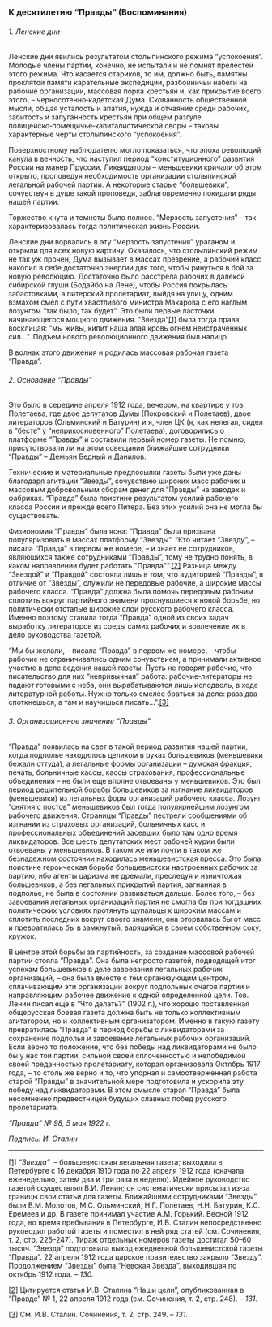 ### К десятилетию “Правды” (Воспоминания)

###### 1. Ленские дни

Ленские дни явились результатом столыпинского режима “успокоения”. Молодые члены партии, конечно, не испытали и не помнят прелестей этого режима. Что касается стариков, то им, должно быть, памятны проклятой памяти карательные экспедиции, разбойничьи набеги на рабочие организации, массовая порка крестьян и, как прикрытие всего этого, – черносотенно‑кадетская Дума. Скованность общественной мысли, общая усталость и апатия, нужда и отчаяние среди рабочих, забитость и запуганность крестьян при общем разгуле полицейско‑помещичье‑капиталистической своры – таковы характерные черты столыпинского “успокоения”.

Поверхностному наблюдателю могло показаться, что эпоха революций канула в вечность, что наступил период “конституционного” развития России на манер Пруссии. Ликвидаторы – меньшевики кричали об этом открыто, проповедуя необходимость организации столыпинской легальной рабочей партии. А некоторые старые “большевики”, сочувствуя в душе такой проповеди, заблаговременно покидали ряды нашей партии.

Торжество кнута и темноты было полное. “Мерзость запустения” – так характеризовалась тогда политическая жизнь России.

Ленские дни ворвались в эту “мерзость запустения” ураганом и открыли для всех новую картину. Оказалось, что столыпинский режим не так уж прочен, Дума вызывает в массах презрение, а рабочий класс накопил в себе достаточно энергии для того, чтобы ринуться в бой за новую революцию. Достаточно было расстрела рабочих в далекой сибирской глуши (Бодайбо на Лене), чтобы Россия покрылась забастовками, а питерский пролетариат, выйдя на улицу, одним взмахом смел с пути хвастливого министра Макарова с его наглым лозунгом “так было, так будет”. Это были первые ласточки начинающегося мощного движения. “Звезда”[[1]](#_ftn1) была тогда права, восклицая: “мы живы, кипит наша алая кровь огнем неистраченных сил…”. Подъем нового революционного движения был налицо.

В волнах этого движения и родилась массовая рабочая газета “Правда”.

###### 2. Основание “Правды”

Это было в середине апреля 1912 года, вечером, на квартире у тов. Полетаева, где двое депутатов Думы (Покровский и Полетаев), двое литераторов (Ольминский и Батурин) и я, член ЦК (я, как нелегал, сидел в “бесте” у “неприкосновенного” Полетаева), договорились о платформе “Правды” и составили первый номер газеты. Не помню, присутствовали ли на этом совещании ближайшие сотрудники “Правды” – Демьян Бедный и Данилов.

Технические и материальные предпосылки газеты были уже даны благодаря агитации “Звезды”, сочувствию широких масс рабочих и массовым добровольным сборам денег для “Правды” на заводах и фабриках. “Правда” была поистине результатом усилий рабочего класса России и прежде всего Питера. Без этих усилий она не могла бы существовать.

Физиономия “Правды” была ясна: “Правда” была призвана популяризовать в массах платформу “Звезды”. “Кто читает “Звезду”, – писала “Правда” в первом же номере, – и знает ее сотрудников, являющихся также сотрудниками “Правды”, тому не трудно понять, в каком направлении будет работать "Правда"”.[[2]](#_ftn2) Разница между “Звездой” и “Правдой” состояла лишь в том, что аудиторией “Правды”, в отличие от “Звезды”, служили не передовые рабочие, а широкие массы рабочего класса. “Правда” должна была помочь передовым рабочим сплотить вокруг партийного знамени проснувшиеся к новой борьбе, но политически отсталые широкие слои русского рабочего класса. Именно поэтому ставила тогда “Правда” одной из своих задач выработку литераторов из среды самих рабочих и вовлечение их в дело руководства газетой.

“Мы бы желали, – писала “Правда” в первом же номере, – чтобы рабочие не ограничивались одним сочувствием, а принимали активное участие в деле ведения нашей газеты. Пусть не говорят рабочие, что писательство для них “непривычная” работа: рабочие‑литераторы не падают готовыми с неба, они вырабатываются лишь исподволь, в ходе литературной работы. Нужно только смелее браться за дело: раза два споткнешься, а там и научишься писать…”.[[3]](#_ftn3)

###### 3. Организационное значение “Правды”

“Правда” появилась на свет в такой период развития нашей партии, когда подполье находилось целиком в руках большевиков (меньшевики бежали оттуда), а легальные формы организации – думская фракция, печать, больничные кассы, кассы страхования, профессиональные объединения – не были еще вполне отвоеваны у меньшевиков. Это был период решительной борьбы большевиков за изгнание ликвидаторов (меньшевики) из легальных форм организаций рабочего класса. Лозунг “снятия с постов” меньшевиков был тогда популярнейшим лозунгом рабочего движения. Страницы “Правды” пестрели сообщениями об изгнании из страховых организаций, больничных касс и профессиональных объединений засевших было там одно время ликвидаторов. Все шесть депутатских мест рабочей курии были отвоеваны у меньшевиков. В таком же или почти в таком же безнадежном состоянии находилась меньшевистская пресса. Это была поистине героическая борьба большевистски настроенных рабочих за партию, ибо агенты царизма не дремали, преследуя и изничтожая большевиков, а без легальных прикрытий партия, загнанная в подполье, не была в состоянии развиваться дальше. Более того, – без завоевания легальных организаций партия не смогла бы при тогдашних политических условиях протянуть щупальцы к широким массам и сплотить последних вокруг своего знамени, она оторвалась бы от масс и превратилась бы в замкнутый, варящийся в своем собственном соку, кружок.

В центре этой борьбы за партийность, за создание массовой рабочей партии стояла “Правда”. Она была непросто газетой, подводящей итог успехам большевиков в деле завоевания легальных рабочих организаций, – она была вместе с тем организующим центром, сплачивающим эти организации вокруг подпольных очагов партии и направляющим рабочее движение к одной определенной цели. Тов. Ленин писал еще в “Что делать?” (1902 г.), что хорошо поставленная общерусская боевая газета должна быть не только коллективным агитатором, но и коллективным организатором. Именно в такую газету превратилась “Правда” в период борьбы с ликвидаторами за сохранение подполья и завоевание легальных рабочих организаций. Если верно то положение, что без победы над ликвидаторами не было бы у нас той партии, сильной своей сплоченностью и непобедимой своей преданностью пролетариату, которая организовала Октябрь 1917 года, – то столь же верно и то, что упорная и самоотверженная работа старой “Правды” в значительной мере подготовила и ускорила эту победу над ликвидаторами. В этом смысле старая “Правда” была несомненно предвестницей будущих славных побед русского пролетариата.

_“Правда” №_ _98, 5 мая 1922_ _г._

_Подпись: И. Сталин_

  

---

[[1]](#_ftnref1) _“Звезда”_  – большевистская легальная газета; выходила в Петербурге с 16 декабря 1910 года по 22 апреля 1912 года (сначала еженедельно, затем два и три раза в неделю). Идейное руководство газетой осуществлял В.И. Ленин; он систематически присылал из‑за границы свои статьи для газеты. Ближайшими сотрудниками “Звезды” были В.М. Молотов, М.С. Ольминский, Н.Г. Полетаев, Н.Н. Батурин, К.С. Еремеев и др. В газете принимал участие А.М. Горький. Весной 1912 года, во время пребывания в Петербурге, И.В. Сталин непосредственно руководил работой газеты и поместил в ней ряд статей (см. Сочинения, т. 2, стр. 225–247). Тираж отдельных номеров газеты достигал 50–60 тысяч. “Звезда” подготовила выход ежедневной большевистской газеты “Правда”. 22 апреля 1912 года царское правительство закрыло “Звезду”. Продолжением “Звезды” была “Невская Звезда”, выходившая по октябрь 1912 года. – _130._

[[2]](#_ftnref2) Цитируется статья И.В. Сталина “Наши цели”, опубликованная в “Правде” № 1, 22 апреля 1912 года (см. Сочинения, т. 2, стр. 248). – _131._

[[3]](#_ftnref3) См. И.В. Сталин. Сочинения, т. 2, стр. 249. – _131._